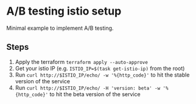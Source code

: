 # A/B testing istio setup
Minimal example to implement A/B testing.

## Steps
1. Apply the terraform `terraform apply --auto-approve`
2. Get your istio IP (e.g. `ISTIO_IP=$(task get-istio-ip)` from the root)
3. Run `curl http://$ISTIO_IP/echo/ -w '%{http_code}'` to hit the stable version of the service
3. Run `curl http://$ISTIO_IP/echo/ -H 'version: beta' -w '%{http_code}'` to hit the beta version of the service
